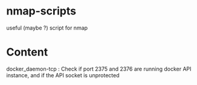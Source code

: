 # nmap-scripts
useful (maybe ?) script for nmap

# Content
docker_daemon-tcp : Check if port 2375 and 2376 are running docker API instance, and if the API socket is unprotected
